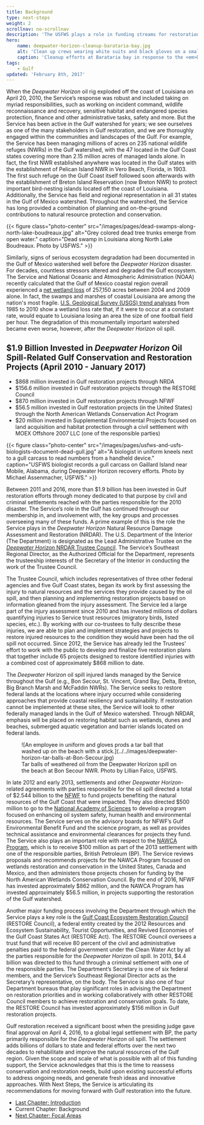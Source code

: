 ```yaml
---
title: Background
type: next-steps
weight: 2
scrollnav: no-scrollnav
description: 'The USFWS plays a role in funding streams for restoration and conservation projects in the Gulf of Mexico region resulting from legal settlements related to the 2010 Deepwater Horizon oil spill.'
hero:
    name: deepwater-horizon-cleanup-barataria-bay.jpg
    alt: 'Clean up crews wearing white suits and black gloves on a small island.'
    caption: 'Cleanup efforts at Barataria bay in response to the <em>Deepwater Horizon</em> oil spill.  Photo by Steve Martarano, USFWS.'
tags:
    - Gulf
updated: 'February 8th, 2017'
---
```


When the _Deepwater Horizon_ oil rig exploded off the coast of Louisiana on April 20, 2010, the Service’s response was robust and included taking on myriad responsibilities, such as working on incident command, wildlife reconnaissance and recovery, sensitive habitat and endangered species protection, finance and other administrative tasks, safety and more. But the Service has been active in the Gulf watershed for years; we see ourselves as one of the many stakeholders in Gulf restoration, and we are thoroughly engaged within the communities and landscapes of the Gulf. For example, the Service has been managing millions of acres on 235 national wildlife refuges (NWRs) in the Gulf watershed, with the 47 located in the Gulf Coast states covering more than 2.15 million acres of managed lands alone. In fact, the first NWR established anywhere was located in the Gulf states with the establishment of Pelican Island NWR in Vero Beach, Florida, in 1903\. The first such refuge on the Gulf Coast itself followed soon afterwards with the establishment of Breton Island Reservation (now Breton NWR) to protect important bird-nesting islands located off the coast of Louisiana. Additionally, the Service has field and regional representation in all 31 states in the Gulf of Mexico watershed. Throughout the watershed, the Service has long provided a combination of planning and on-the-ground contributions to natural resource protection and conservation.

{{< figure class="photo-center" src="/images/pages/dead-swamps-along-north-lake-boudreaux.jpg" alt="Grey colored dead tree trunks emerge from open water." caption="Dead swamp in Louisiana along North Lake Boudreaux. Photo by USFWS." >}}

Similarly, signs of serious ecosystem degradation had been documented in the Gulf of Mexico watershed well before the _Deepwater Horizon_ disaster. For decades, countless stressors altered and degraded the Gulf ecosystem. The Service and National Oceanic and Atmospheric Administration (NOAA) recently calculated that the Gulf of Mexico coastal region overall experienced a [net wetland loss](https://www.fws.gov/wetlands/Documents/Status-and-Trends-of-Wetlands-in-the-Conterminous-United-States-2004-to-2009.pdf) of 257,150 acres between 2004 and 2009 alone. In fact, the swamps and marshes of coastal Louisiana are among the nation's most fragile. [U.S. Geological Survey (USGS) trend analyses](http://pubs.usgs.gov/sim/3164/) from 1985 to 2010 show a wetland loss rate that, if it were to occur at a constant rate, would equate to Louisiana losing an area the size of one football field per hour. The degradation of this monumentally important watershed became even worse, however, after the _Deepwater Horizon_ oil spill.

## $1.9 Billion Invested in _Deepwater Horizon_ Oil Spill-Related Gulf Conservation and Restoration Projects (April 2010 - January 2017)

*   $868 million invested in Gulf restoration projects through NRDA
*   $156.6 million invested in Gulf restoration projects through the RESTORE Council
*   $870 million invested in Gulf restoration projects through NFWF
*   $56.5 million invested in Gulf restoration projects (in the United States) through the North American Wetlands Conservation Act Program
*   $20 million invested in Supplemental Environmental Projects focused on land acquisition and habitat protection through a civil settlement with MOEX Offshore 2007 LLC (one of the responsible parties)

{{< figure class="photo-center" src="/images/pages/usfws-and-usfs-biologists-document-dead-gull.jpg" alt="A biologist in uniform kneels next to a gull carcass to read numbers from a handheld device." caption="USFWS biologist records a gull carcass on Gaillard Island near Mobile, Alabama, during Deepwater Horizon recovery efforts. Photo by Michael Assenmacher, USFWS." >}}

Between 2011 and 2016, more than $1.9 billion has been invested in Gulf restoration efforts through money dedicated to that purpose by civil and criminal settlements reached with the parties responsible for the 2010 disaster. The Service’s role in the Gulf has continued through our membership in, and involvement with, the key groups and processes overseeing many of these funds. A prime example of this is the role the Service plays in the _Deepwater Horizon_ Natural Resource Damage Assessment and Restoration (NRDAR). The U.S. Department of the Interior (The Department) is designated as the Lead Administrative Trustee on the [_Deepwater Horizon_ NRDAR Trustee Council](https://www.google.com/url?q=https://www.doi.gov/deepwaterhorizon&sa=D&ust=1477585771712000&usg=AFQjCNEzUfcOkS6y2F_dh9gUnBgOmD0BXg). The Service’s Southeast Regional Director, as the Authorized Official for the Department, represents the trusteeship interests of the Secretary of the Interior in conducting the work of the Trustee Council.

The Trustee Council, which includes representatives of three other federal agencies and five Gulf Coast states, began its work by first assessing the injury to natural resources and the services they provide caused by the oil spill, and then planning and implementing restoration projects based on information gleaned from the injury assessment. The Service led a large part of the injury assessment since 2010 and has invested millions of dollars quantifying injuries to Service trust resources (migratory birds, listed species, etc.). By working with our co-trustees to fully describe these injuries, we are able to plan and implement strategies and projects to restore injured resources to the condition they would have been had the oil spill not occurred. Since 2012, the Service has already led the Trustees’ effort to work with the public to develop and finalize five restoration plans that together include 65 projects designed to restore identified injuries with a combined cost of approximately $868 million to date.

The _Deepwater Horizon_ oil spill injured lands managed by the Service throughout the Gulf (e.g., Bon Secour, St. Vincent, Grand Bay, Delta, Breton, Big Branch Marsh and McFaddin NWRs). The Service seeks to restore federal lands at the locations where injury occurred while considering approaches that provide coastal resiliency and sustainability. If restoration cannot be implemented at these sites, the Service will look to other federally managed lands in the Gulf of Mexico watershed. Through NRDAR, emphasis will be placed on restoring habitat such as wetlands, dunes and beaches, submerged aquatic vegetation and barrier islands located on federal lands.

<figure class="photo-right">![An employee in uniform and gloves prods a tar ball that washed up on the beach with a stick.](../../images/deepwater-horizon-tar-balls-at-Bon-Secour.jpg)

<figcaption>Tar balls of weathered oil from the Deepwater Horizon spill on the beach at Bon Secour NWR. Photo by Lillian Falco, USFWS.</figcaption>

</figure>

In late 2012 and early 2013, settlements and other _Deepwater Horizon_-related agreements with parties responsible for the oil spill directed a total of $2.544 billion to the [NFWF](http://www.nfwf.org/gulf/Pages/home.aspx) to fund projects benefiting the natural resources of the Gulf Coast that were impacted. They also directed $500 million to go to the [National Academy of Sciences](http://www.nationalacademies.org/gulf/index.html) to develop a program focused on enhancing oil system safety, human health and environmental resources. The Service serves on the advisory boards for NFWF’s Gulf Environmental Benefit Fund and the science program, as well as provides technical assistance and environmental clearances for projects they fund. The Service also plays an important role with respect to the [NAWCA Program](http://www.fws.gov/birds/grants/north-american-wetland-conservation-act.php), which is to receive $100 million as part of the 2013 settlement with one of the responsible parties, British Petroleum (BP). The Service reviews proposals and recommends projects for the NAWCA Program focused on wetlands restoration and conservation in the United States, Canada and Mexico, and then administers those projects chosen for funding by the North American Wetlands Conservation Council. By the end of 2016, NFWF has invested approximately $862 million, and the NAWCA Program has invested approximately $56.5 million, in projects supporting the restoration of the Gulf watershed.

Another major funding process involving the Department through which the Service plays a key role is the [Gulf Coast Ecosystem Restoration Council](https://www.restorethegulf.gov/) (RESTORE Council), a federal entity created by the 2012 Resources and Ecosystem Sustainability, Tourist Opportunities, and Revived Economies of the Gulf Coast States Act (RESTORE Act). The RESTORE Council oversees a trust fund that will receive 80 percent of the civil and administrative penalties paid to the federal government under the Clean Water Act by all the parties responsible for the _Deepwater Horizon_ oil spill. In 2013, $4.4 billion was directed to this fund through a criminal settlement with one of the responsible parties. The Department’s Secretary is one of six federal members, and the Service’s Southeast Regional Director acts as the Secretary’s representative, on the body. The Service is also one of four Department bureaus that play significant roles in advising the Department on restoration priorities and in working collaboratively with other RESTORE Council members to achieve restoration and conservation goals. To date, the RESTORE Council has invested approximately $156 million in Gulf restoration projects.

Gulf restoration received a significant boost when the presiding judge gave final approval on April 4, 2016, to a global legal settlement with BP, the party primarily responsible for the _Deepwater Horizon_ oil spill. The settlement adds billions of dollars to state and federal efforts over the next two decades to rehabilitate and improve the natural resources of the Gulf region. Given the scope and scale of what is possible with all of this funding support, the Service acknowledges that this is the time to reassess conservation and restoration needs, build upon existing successful efforts to address ongoing needs, and generate fresh ideas and innovative approaches. With Next Steps, the Service is articulating its recommendations for moving forward with Gulf restoration into the future.

<ul class="chapter-links">
  <li class="last-chapter"><a href="../">Last Chapter: Introduction</a></li>
  <li class="current-chapter"><span>Current Chapter: Background</span></li>
  <li class="next-chapter"><a href="../focal-areas">Next Chapter: Focal Areas</a></li>
</ul>
